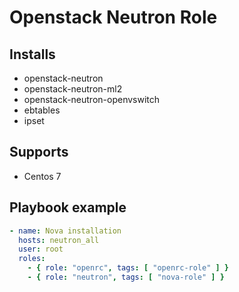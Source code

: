 # Openstack Neutron Role

## Installs
 - openstack-neutron
 - openstack-neutron-ml2
 - openstack-neutron-openvswitch
 - ebtables
 - ipset

## Supports
 - Centos 7

## Playbook example

```yaml
- name: Nova installation
  hosts: neutron_all
  user: root
  roles:
    - { role: "openrc", tags: [ "openrc-role" ] }
    - { role: "neutron", tags: [ "nova-role" ] }

```
